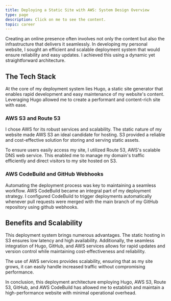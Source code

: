 ```yaml
---
title: Deploying a Static Site with AWS: System Design Overview
type: page
description: Click on me to see the content.
topic: career
---
```

Creating an online presence often involves not only the content but also the infrastructure that delivers it seamlessly. In developing my personal website, I sought an efficient and scalable deployment system that would ensure reliability and easy updates. I achieved this using a dynamic yet straightforward architecture.

## The Tech Stack

At the core of my deployment system lies Hugo, a static site generator that enables rapid development and easy maintenance of my website's content. Leveraging Hugo allowed me to create a performant and content-rich site with ease.

### AWS S3 and Route 53

I chose AWS for its robust services and scalability. The static nature of my website made AWS S3 an ideal candidate for hosting. S3 provided a reliable and cost-effective solution for storing and serving static assets.

To ensure users easily access my site, I utilized Route 53, AWS's scalable DNS web service. This enabled me to manage my domain's traffic efficiently and direct visitors to my site hosted on S3.

### AWS CodeBuild and GitHub Webhooks

Automating the deployment process was key to maintaining a seamless workflow. AWS CodeBuild became an integral part of my deployment strategy. I configured CodeBuild to trigger deployments automatically whenever pull requests were merged with the main branch of my GitHub repository using github webhooks.

## Benefits and Scalability

This deployment system brings numerous advantages. The static hosting in S3 ensures low latency and high availability. Additionally, the seamless integration of Hugo, GitHub, and AWS services allows for rapid updates and version control while maintaining cost-effectiveness and reliability.

The use of AWS services provides scalability, ensuring that as my site grows, it can easily handle increased traffic without compromising performance.

In conclusion, this deployment architecture employing Hugo, AWS S3, Route 53, GitHub, and AWS CodeBuild has allowed me to establish and maintain a high-performance website with minimal operational overhead.
